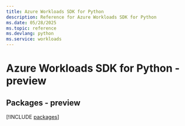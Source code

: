 ```yaml
---
title: Azure Workloads SDK for Python
description: Reference for Azure Workloads SDK for Python
ms.date: 05/28/2025
ms.topic: reference
ms.devlang: python
ms.service: workloads
---
```

# Azure Workloads SDK for Python - preview
## Packages - preview
[!INCLUDE [packages](workloads-index.md)]